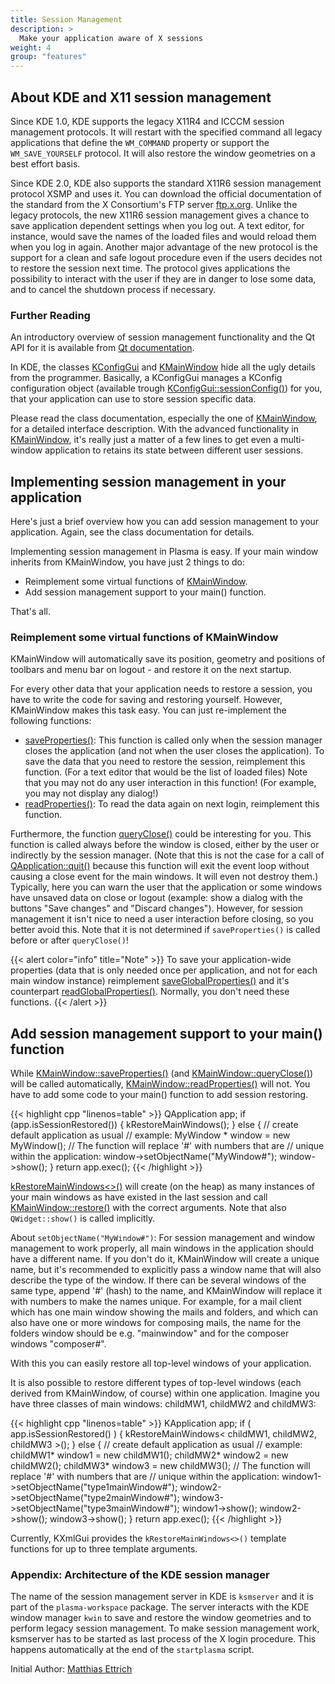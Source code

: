 ```yaml
---
title: Session Management
description: >
  Make your application aware of X sessions
weight: 4
group: "features"
---
```


## About KDE and X11 session management

Since KDE 1.0, KDE supports the legacy X11R4 and ICCCM session management protocols. It will restart with the specified command all legacy applications that define the `WM_COMMAND` property or support the `WM_SAVE_YOURSELF` protocol. It will also restore the window geometries on a best effort basis. 

Since KDE 2.0, KDE also supports the standard X11R6 session management protocol XSMP and uses it. You can download the official documentation of the standard from the X Consortium's FTP server [ftp.x.org](http://stuff.mit.edu/afs/sipb/contrib/doc/X11/hardcopy/SM/xsmp.PS.gz). Unlike the legacy protocols, the new X11R6 session management gives a chance to save application dependent settings when you log out. A text editor, for instance, would save the names of the loaded files and would reload them when you log in again. Another major advantage of the new protocol is the support for a clean and safe logout procedure even if the users decides not to restore the session next time. The protocol gives applications the possibility to interact with the user if they are in danger to lose some data, and to cancel the shutdown process if necessary. 

### Further Reading

An introductory overview of session management functionality and the Qt API for it is available from [Qt documentation](https://doc.qt.io/qt-5/session.html).

In KDE, the classes [KConfigGui](https://api.kde.org/frameworks/kconfig/html/namespaceKConfigGui.html) and [KMainWindow](https://api.kde.org/frameworks/kxmlgui/html/classKMainWindow.html) hide all the ugly details from the programmer. Basically, a KConfigGui manages a KConfig configuration object (available trough [KConfigGui::sessionConfig()](https://api.kde.org/frameworks/kconfig/html/namespaceKConfigGui.html#a36d66204429764d84f4f7728dfb0805e)) for you, that your application can use to store session specific data. 

Please read the class documentation, especially the one of [KMainWindow](https://api.kde.org/frameworks/kxmlgui/html/classKMainWindow.html), for a detailed interface description. With the advanced functionality in [KMainWindow](https://api.kde.org/frameworks/kxmlgui/html/classKMainWindow.html), it's really just a matter of a few lines to get even a multi-window application to retains its state between different user sessions. 

## Implementing session management in your application

Here's just a brief overview how you can add session management to your application. Again, see the class documentation for details.

Implementing session management in Plasma is easy. If your main window inherits from KMainWindow, you have just 2 things to do: 

+ Reimplement some virtual functions of [KMainWindow](https://api.kde.org/frameworks/kxmlgui/html/classKMainWindow.html).
+ Add session management support to your main() function.

That's all. 

### Reimplement some virtual functions of KMainWindow

KMainWindow will automatically save its position, geometry and positions of toolbars and menu bar on logout - and restore it on the next startup.

For every other data that your application needs to restore a session, you have to write the code for saving and restoring yourself. However, KMainWindow makes this task easy. You can just re-implement the following functions:

+ [saveProperties()](https://api.kde.org/frameworks/kxmlgui/html/classKMainWindow.html#a4c7a6c395eec0bb245cd9ad6c884f897): This function is called only when the session manager closes the application (and not when the user closes the application). To save the data that you need to restore the session, reimplement this function. (For a text editor that would be the list of loaded files) Note that you may not do any user interaction in this function! (For example, you may not display any dialog!)
+ [readProperties()](https://api.kde.org/frameworks/kxmlgui/html/classKMainWindow.html#ac8d0d64ed5b309ba1da410423120d0a6): To read the data again on next login, reimplement this function.

Furthermore, the function [queryClose()](https://api.kde.org/frameworks/kxmlgui/html/classKMainWindow.html#af8c5708414be62f259114b0453ef8432) could be interesting for you. This function is called always before the window is closed, either by the user or indirectly by the session manager. (Note that this is not the case for a call of [QApplication::quit()](https://doc.qt.io/qt-5/qcoreapplication.html#quit) because this function will exit the event loop without causing a close event for the main windows. It will even not destroy them.) Typically, here you can warn the user that the application or some windows have unsaved data on close or logout (example: show a dialog with the buttons "Save changes" and "Discard changes"). However, for session management it isn't nice to need a user interaction before closing, so you better avoid this. Note that it is not determined if `saveProperties()` is called before or after `queryClose()`! 

{{< alert color="info" title="Note" >}}
To save your application-wide properties (data that is only needed once per application, and not for each main window instance) reimplement [saveGlobalProperties()](https://api.kde.org/frameworks/kxmlgui/html/classKMainWindow.html#acf811d77a3acdcf2b61f8826429615a7) and it's counterpart [readGlobalProperties()](https://api.kde.org/frameworks/kxmlgui/html/classKMainWindow.html#a2d4da4f305f00e8a5c94f5b978334231). Normally, you don't need these functions. 
{{< /alert >}}

## Add session management support to your main() function

While [KMainWindow::saveProperties()](https://api.kde.org/frameworks/kxmlgui/html/classKMainWindow.html#a4c7a6c395eec0bb245cd9ad6c884f897) (and [KMainWindow::queryClose()](https://api.kde.org/frameworks/kxmlgui/html/classKMainWindow.html#af8c5708414be62f259114b0453ef8432)) will be called automatically, [KMainWindow::readProperties()](https://api.kde.org/frameworks/kxmlgui/html/classKMainWindow.html#ac8d0d64ed5b309ba1da410423120d0a6) will not. You have to add some code to your main() function to add session restoring. 

{{< highlight cpp "linenos=table" >}}
QApplication app;
if (app.isSessionRestored()) {
  kRestoreMainWindows<MyWindow>();
} else {
  // create default application as usual
  // example:
  MyWindow * window = new MyWindow();
  // The function will replace '#' with numbers that are
  // unique within the application:
  window->setObjectName("MyWindow#");
  window->show();
}
return app.exec();
{{< /highlight >}}

[kRestoreMainWindows<>()](https://api.kde.org/frameworks/kxmlgui/html/group__KXMLGUI__Session.html#ga59a5929cb898cca8ac26a3d55397aae3) will create (on the heap) as many instances of your main windows as have existed in the last session and call [KMainWindow::restore()](https://api.kde.org/frameworks/kxmlgui/html/classKMainWindow.html#a46e01bd1aa6d488f1be2a5010030efb2) with the correct arguments. Note that also `QWidget::show()` is called implicitly. 

About `setObjectName("MyWindow#")`: For session management and window management to work properly, all main windows in the application should have a different name. If you don't do it, KMainWindow will create a unique name, but it's recommended to explicitly pass a window name that will also describe the type of the window. If there can be several windows of the same type, append '#' (hash) to the name, and KMainWindow will replace it with numbers to make the names unique. For example, for a mail client which has one main window showing the mails and folders, and which can also have one or more windows for composing mails, the name for the folders window should be e.g. "mainwindow" and for the composer windows "composer#". 

With this you can easily restore all top-level windows of your application. 

It is also possible to restore different types of top-level windows (each derived from KMainWindow, of course) within one application. Imagine you have three classes of main windows: childMW1, childMW2 and childMW3: 

{{< highlight cpp "linenos=table" >}}
KApplication app;
if ( app.isSessionRestored() ) {
  kRestoreMainWindows< childMW1, childMW2, childMW3 >();
} else {
  // create default application as usual
  // example:
  childMW1* window1 = new childMW1();
  childMW2* window2 = new childMW2();
  childMW3* window3 = new childMW3();
  // The function will replace '#' with numbers that are
  // unique within the application:
  window1->setObjectName("type1mainWindow#");
  window2->setObjectName("type2mainWindow#");
  window3->setObjectName("type3mainWindow#");
  window1->show();
  window2->show();
  window3->show();
}
return app.exec();
{{< /highlight >}}

Currently, KXmlGui provides the `kRestoreMainWindows<>()` template functions for up to three template arguments. 

### Appendix: Architecture of the KDE session manager

The name of the session management server in KDE is `ksmserver` and it is part of the `plasma-workspace` package. The server interacts with the KDE window manager `kwin` to save and restore the window geometries and to perform legacy session management. To make session management work, ksmserver has to be started as last process of the X login procedure. This happens automatically at the end of the `startplasma` script. 

 Initial Author: [Matthias Ettrich](mailto:ettrich@kde.org)




